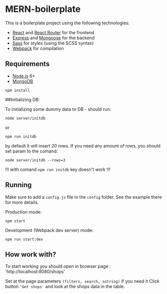 # MERN-boilerplate

This is a boilerplate project using the following technologies:
- [React](https://facebook.github.io/react/) and [React Router](https://reacttraining.com/react-router/) for the frontend
- [Express](http://expressjs.com/) and [Mongoose](http://mongoosejs.com/) for the backend
- [Sass](http://sass-lang.com/) for styles (using the SCSS syntax)
- [Webpack](https://webpack.github.io/) for compilation


## Requirements

- [Node.js](https://nodejs.org/en/) 6+
- [MongoDB](https://www.mongodb.com/)


```shell
npm install
```

##Initializing DB:

To initializing some dummy data to DB - should run:

```shell
node server/initdb
```
or
```shell
npm run initdb
```

by default it will insert 20 rows. If you need any amount of rows, you should set param to the comand:

```shell
node server/initdb --rows=3
```
!!! with comand ```npm run initdb``` key doesn't work !!!

## Running

Make sure to add a `config.js` file in the `config` folder. See the example there for more details.

Production mode:

```shell
npm start
```

Development (Webpack dev server) mode:

```shell
npm run start:dev
```

## How work with?

To start working you should open in browser page : 'http://localhost:8080/shops'

Set at the page parameters ```(filters, search, sotring)``` if you need it
Click button ```'Get shops'``` and look at the shops data in the table.

